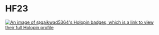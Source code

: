 # HF23
[![An image of @gaikwad5364's Holopin badges, which is a link to view their full Holopin profile](https://holopin.me/gaikwad5364)](https://holopin.io/@gaikwad5364)
